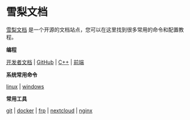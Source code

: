 # 雪梨文档

[雪梨文档](https://github.com/qingl812/snowpear-docs) 是一个开源的文档站点，您可以在这里找到很多常用的命令和配置教程。

**编程**

[开发者文档](zh-cn/site_documents) | 
[GitHub](zh-cn/site_github) | 
[C++](zh-cn/c_plus_plus) | 
[前端](zh-cn/web)

**系统常用命令**

[linux](zh-cn/linux) | 
[windows](zh-cn/windows)

**常用工具**

[git](zh-cn/git) | 
[docker](zh-cn/docker) | 
[frp](zh-cn/frp) | 
[nextcloud](zh-cn/nextcloud) | 
[nginx](zh-cn/nginx)
